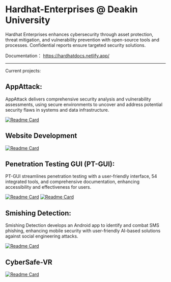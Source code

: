 # Hardhat-Enterprises @ Deakin University

Hardhat Enterprises enhances cybersecurity through asset protection, threat mitigation, and vulnerability prevention with open-source tools and processes. Confidential reports ensure targeted security solutions.

Documentation：
https://hardhatdocs.netlify.app/


---
Current projects:

## AppAttack:
AppAttack delivers comprehensive security analysis and vulnerability assessments, using secure environments to uncover and address potential security flaws in systems and data infrastructure.

[![Readme Card](https://github-readme-stats.vercel.app/api/pin/?username=Hardhat-Enterprises&repo=AppAttack)](https://github.com/Hardhat-Enterprises/AppAttack)

## Website Development
[![Readme Card](https://github-readme-stats.vercel.app/api/pin/?username=Hardhat-Enterprises&repo=website)](https://github.com/Hardhat-Enterprises/website)

## Penetration Testing GUI (PT-GUI):
PT-GUI streamlines penetration testing with a user-friendly interface, 54 integrated tools, and comprehensive documentation, enhancing accessibility and effectiveness for users.

[![Readme Card](https://github-readme-stats.vercel.app/api/pin/?username=Hardhat-Enterprises&repo=AppAttack)](https://github.com/Hardhat-Enterprises/AppAttack)
[![Readme Card](https://github-readme-stats.vercel.app/api/pin/?username=Hardhat-Enterprises&repo=Deakin-Detonator-Toolkit)](https://github.com/Hardhat-Enterprises/Deakin-Detonator-Toolkit)


## Smishing Detection:
Smishing Detection develops an Android app to identify and combat SMS phishing, enhancing mobile security with user-friendly AI-based solutions against social engineering attacks.

[![Readme Card](https://github-readme-stats.vercel.app/api/pin/?username=Hardhat-Enterprises&repo=AppAttack)](https://github.com/Hardhat-Enterprises/smishing)

## CyberSafe-VR
[![Readme Card](https://github-readme-stats.vercel.app/api/pin/?username=Hardhat-Enterprises&repo=cybersafe-vr)](https://github.com/Hardhat-Enterprises/cybersafe-vr)
